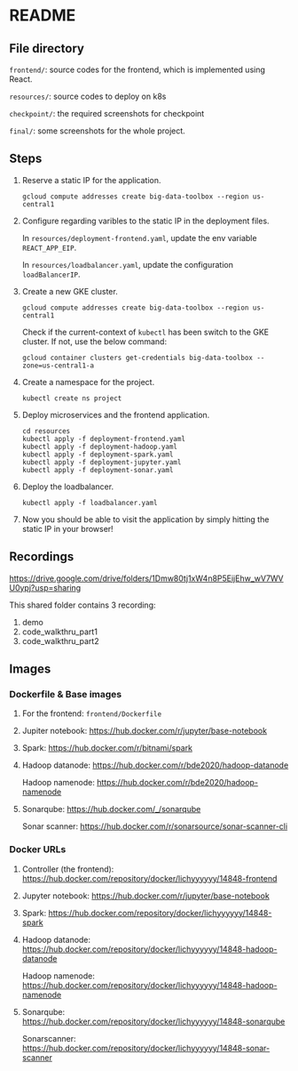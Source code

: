 # README



## File directory

```frontend/```: source codes for the frontend, which is implemented using React.

```resources/```: source codes to deploy on k8s

```checkpoint/```: the required screenshots for checkpoint

`final/`: some screenshots for the whole project.



## Steps

1. Reserve a static IP for the application.

   ```
   gcloud compute addresses create big-data-toolbox --region us-central1
   ```

2. Configure regarding varibles to the static IP in the deployment files.

   In `resources/deployment-frontend.yaml`, update the env variable `REACT_APP_EIP`.

   In `resources/loadbalancer.yaml`, update the configuration  `loadBalancerIP`.

3. Create a new GKE cluster.

   ```
   gcloud compute addresses create big-data-toolbox --region us-central1
   ```

   Check if the current-context of `kubectl` has been switch to the GKE cluster. If not, use the below command: 

   ```
   gcloud container clusters get-credentials big-data-toolbox --zone=us-central1-a
   ```

4. Create a namespace for the project.

   ```shell
   kubectl create ns project
   ```

5. Deploy microservices and the frontend application.

   ```shell
   cd resources
   kubectl apply -f deployment-frontend.yaml
   kubectl apply -f deployment-hadoop.yaml
   kubectl apply -f deployment-spark.yaml
   kubectl apply -f deployment-jupyter.yaml
   kubectl apply -f deployment-sonar.yaml
   ```

6. Deploy the loadbalancer.

   ```
   kubectl apply -f loadbalancer.yaml
   ```

7. Now you should be able to visit the application by simply hitting the static IP in your browser!



## Recordings

https://drive.google.com/drive/folders/1Dmw80tj1xW4n8P5EijEhw_wV7WVU0ypj?usp=sharing

This shared folder contains 3 recording:

1. demo
2. code_walkthru_part1
3. code_walkthru_part2



## Images

### Dockerfile & Base images

1. For the frontend: ```frontend/Dockerfile```

2. Jupiter notebook: https://hub.docker.com/r/jupyter/base-notebook

3. Spark: https://hub.docker.com/r/bitnami/spark

4. Hadoop datanode: https://hub.docker.com/r/bde2020/hadoop-datanode 

   Hadoop namenode: https://hub.docker.com/r/bde2020/hadoop-namenode

5. Sonarqube: https://hub.docker.com/_/sonarqube

   Sonar scanner: https://hub.docker.com/r/sonarsource/sonar-scanner-cli



### Docker URLs

1. Controller (the frontend): https://hub.docker.com/repository/docker/lichyyyyyy/14848-frontend

2. Jupyter notebook: https://hub.docker.com/r/jupyter/base-notebook

3. Spark: https://hub.docker.com/repository/docker/lichyyyyyy/14848-spark

4. Hadoop datanode: https://hub.docker.com/repository/docker/lichyyyyyy/14848-hadoop-datanode

   Hadoop namenode: https://hub.docker.com/repository/docker/lichyyyyyy/14848-hadoop-namenode

5. Sonarqube: https://hub.docker.com/repository/docker/lichyyyyyy/14848-sonarqube

   Sonarscanner: https://hub.docker.com/repository/docker/lichyyyyyy/14848-sonar-scanner



